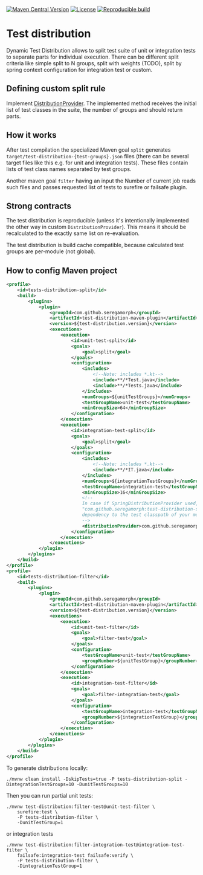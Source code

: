 
[![Maven Central Version](https://img.shields.io/maven-central/v/com.github.seregamorph/test-distribution?style=flat-square)](https://central.sonatype.com/artifact/com.github.seregamorph/test-distribution/overview)
[![License](https://img.shields.io/badge/License-Apache%202.0-blue.svg)](LICENSE)
[![Reproducible build](https://img.shields.io/badge/Reproducible_Builds-ok-green?lab)](https://shields.io/badges/reproducible-central-artifact)

# Test distribution
Dynamic Test Distribution allows to split test suite of unit or integration tests to separate parts for individual
execution. There can be different split criteria like simple split to N groups, split with weights (TODO),
split by spring context configuration for integration test or custom.

## Defining custom split rule
Implement [DistributionProvider](test-distribution-provider/src/main/java/com/github/seregamorph/testdistribution/DistributionProvider.java).
The implemented method receives the initial list of test classes in the suite, the number of groups and should return parts.

## How it works
After test compilation the specialized Maven goal `split` generates `target/test-distribution-{test-groups}.json` files (there can be
several target files like this e.g. for unit and integration tests). These files contain lists of test class names separated
by test groups.

Another maven goal `filter` having an input the Number of current job reads such files and passes requested list of tests to surefire
or failsafe plugin.

## Strong contracts
The test distribution is reproducible (unless it's intentionally implemented the other way in custom `DistributionProvider`).
This means it should be recalculated to the exactly same list on re-evaluation.

The test distribution is build cache compatible, because calculated test groups are per-module (not global).

## How to config Maven project
```xml
<profile>
    <id>tests-distribution-split</id>
    <build>
        <plugins>
            <plugin>
                <groupId>com.github.seregamorph</groupId>
                <artifactId>test-distribution-maven-plugin</artifactId>
                <version>${test-distribution.version}</version>
                <executions>
                    <execution>
                        <id>unit-test-split</id>
                        <goals>
                            <goal>split</goal>
                        </goals>
                        <configuration>
                            <includes>
                                <!--Note: includes *.kt-->
                                <include>**/*Test.java</include>
                                <include>**/*Tests.java</include>
                            </includes>
                            <numGroups>${unitTestGroups}</numGroups>
                            <testGroupName>unit-test</testGroupName>
                            <minGroupSize>64</minGroupSize>
                        </configuration>
                    </execution>
                    <execution>
                        <id>integration-test-split</id>
                        <goals>
                            <goal>split</goal>
                        </goals>
                        <configuration>
                            <includes>
                                <!--Note: includes *.kt-->
                                <include>**/*IT.java</include>
                            </includes>
                            <numGroups>${integrationTestGroups}</numGroups>
                            <testGroupName>integration-test</testGroupName>
                            <minGroupSize>16</minGroupSize>
                            <!--
                            In case if SpringDistributionProvider used, don't forget to add
                            "com.github.seregamorph:test-distribution-spring-provider:${test-distribution.version}"
                            dependency to the test classpath of your module
                            -->
                            <distributionProvider>com.github.seregamorph.testdistribution.spring.SpringDistributionProvider</distributionProvider>
                        </configuration>
                    </execution>
                </executions>
            </plugin>
        </plugins>
    </build>
</profile>
<profile>
    <id>tests-distribution-filter</id>
    <build>
        <plugins>
            <plugin>
                <groupId>com.github.seregamorph</groupId>
                <artifactId>test-distribution-maven-plugin</artifactId>
                <version>${test-distribution.version}</version>
                <executions>
                    <execution>
                        <id>unit-test-filter</id>
                        <goals>
                            <goal>filter-test</goal>
                        </goals>
                        <configuration>
                            <testGroupName>unit-test</testGroupName>
                            <groupNumber>${unitTestGroup}</groupNumber>
                        </configuration>
                    </execution>
                    <execution>
                        <id>integration-test-filter</id>
                        <goals>
                            <goal>filter-integration-test</goal>
                        </goals>
                        <configuration>
                            <testGroupName>integration-test</testGroupName>
                            <groupNumber>${integrationTestGroup}</groupNumber>
                        </configuration>
                    </execution>
                </executions>
            </plugin>
        </plugins>
    </build>
</profile>
```

To generate distributions locally:
```shell
./mvnw clean install -DskipTests=true -P tests-distribution-split -DintegrationTestGroups=10 -DunitTestGroups=10
```
Then you can run partial unit tests:
```shell
./mvnw test-distribution:filter-test@unit-test-filter \
    surefire:test \
    -P tests-distribution-filter \
    -DunitTestGroup=1
```
or integration tests
```shell
./mvnw test-distribution:filter-integration-test@integration-test-filter \
    failsafe:integration-test failsafe:verify \
    -P tests-distribution-filter \
    -DintegrationTestGroup=1
```
